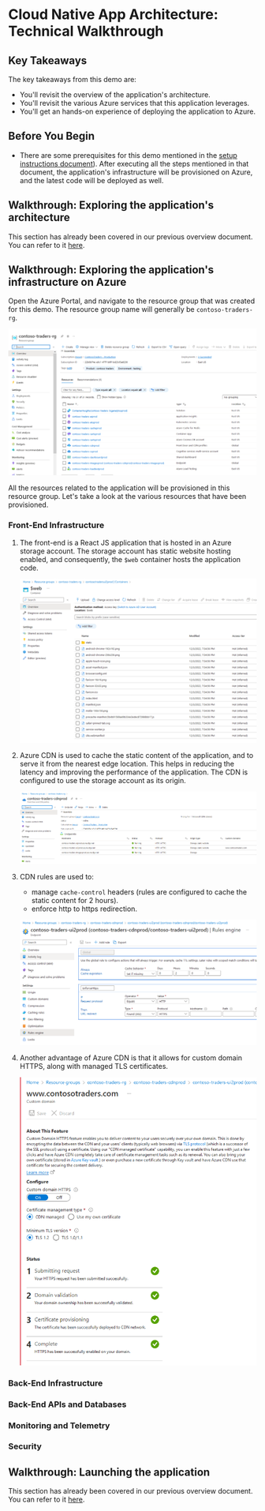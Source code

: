 # Cloud Native App Architecture: Technical Walkthrough

## Key Takeaways

The key takeaways from this demo are:

* You'll revisit the overview of the application's architecture.
* You'll revisit the various Azure services that this application leverages.
* You'll get an hands-on experience of deploying the application to Azure.

## Before You Begin

* There are some prerequisites for this demo mentioned in the [setup instructions document](../docs/../../docs/setup-instructions.md)). After executing all the steps mentioned in that document, the application's infrastructure will be provisioned on Azure, and the latest code will be deployed as well.

## Walkthrough: Exploring the application's architecture

This section has already been covered in our previous overview document. You can refer to it [here](./overview.md).

## Walkthrough: Exploring the application's infrastructure on Azure

Open the Azure Portal, and navigate to the resource group that was created for this demo. The resource group name will generally be  `contoso-traders-rg`.

![Resource Group](./media/rg.png)

All the resources related to the application will be provisioned in this resource group. Let's take a look at the various resources that have been provisioned.

### Front-End Infrastructure

1. The front-end is a React JS application that is hosted in an Azure storage account. The storage account has static website hosting enabled, and consequently, the `$web` container hosts the application code.

   ![$web container](./media/static-website-hosting.png)

2. Azure CDN is used to cache the static content of the application, and to serve it from the nearest edge location. This helps in reducing the latency and improving the performance of the application. The CDN is configured to use the storage account as its origin.

   ![CDN Profile](./media/cdn-profile.png)

3. CDN rules are used to:

   * manage `cache-control` headers (rules are configured to cache the static content for 2 hours).
   * enforce http to https redirection.

   ![CDN Rules](./media/cdn-rules-engine.png)

4. Another advantage of Azure CDN is that it allows for custom domain HTTPS, along with managed TLS certificates.

   ![CDN TLS Certificates](./media/cdn-tls-certificates.png)

### Back-End Infrastructure

### Back-End APIs and Databases

### Monitoring and Telemetry

### Security

## Walkthrough: Launching the application

This section has already been covered in our previous overview document. You can refer to it [here](./overview.md).
